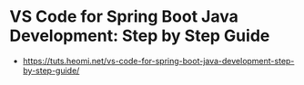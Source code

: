 # VS Code for Spring Boot Java Development: Step by Step Guide

* https://tuts.heomi.net/vs-code-for-spring-boot-java-development-step-by-step-guide/